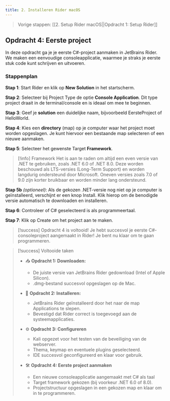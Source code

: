 ```yaml
---
title: 2. Installeren Rider macOS
---
```


> Vorige stappen: [[2. Setup Rider macOS||Opdracht 1: Setup Rider]]

## Opdracht 4: Eerste project
In deze opdracht ga je je eerste C#-project aanmaken in JetBrains Rider. We maken een eenvoudige consoleapplicatie, waarmee je straks je eerste stuk code kunt schrijven en uitvoeren.

### Stappenplan

**Stap 1**: Start Rider en klik op **New Solution** in het startscherm.

**Stap 2**: Selecteer bij Project Type de optie **Console Application**. Dit type project draait in de terminal/console en is ideaal om mee te beginnen.

**Stap 3**: Geef je **solution** een duidelijke naam, bijvoorbeeld EersteProject of HelloWorld.

**Stap 4**: Kies een **directory** (map) op je computer waar het project moet worden opgeslagen. Je kunt hiervoor een bestaande map selecteren of een nieuwe aanmaken.

**Stap 5**: Selecteer het gewenste Target **Framework**.

> [!info] Framework
> Het is aan te raden om altijd een even versie van .NET te gebruiken, zoals .NET 6.0 of .NET 8.0. Deze worden beschouwd als LTS-versies (Long-Term Support) en worden langdurig ondersteund door Microsoft.
> Oneven versies zoals 7.0 of 9.0 zijn korter bruikbaar en worden minder lang ondersteund.

**Stap 5b** *(optioneel)*: Als de gekozen .NET-versie nog niet op je computer is geïnstalleerd, verschijnt er een knop Install. Klik hierop om de benodigde versie automatisch te downloaden en installeren.

**Stap 6**: Controleer of C# geselecteerd is als programmeertaal.

**Stap 7**: Klik op Create om het project aan te maken.

> [!success] Opdracht 4 is voltooid!
> Je hebt succesvol je eerste C#-consoleproject aangemaakt in Rider! Je bent nu klaar om te gaan programmeren.

> [!success] Voltooide taken
> - 📥 **Opdracht 1: Downloaden:**
>   - De juiste versie van JetBrains Rider gedownload (Intel of Apple Silicon).
>   - .dmg-bestand succesvol opgeslagen op de Mac.
> 
> - 💾 **Opdracht 2: Installeren:**
>   - JetBrains Rider geïnstalleerd door het naar de map Applications te slepen.
>   - Bevestigd dat Rider correct is toegevoegd aan de systeemapplicaties.
>
> - ⚙️ **Opdracht 3: Configureren**
>   - Kali opgezet voor het testen van de beveiliging van de webserver.
>   - Thema, keymap en eventuele plugins geselecteerd.
>   - IDE succesvol geconfigureerd en klaar voor gebruik.
> 
> - 🛠️ **Opdracht 4: Eerste project aanmaken**
>   - Een nieuwe consoleapplicatie aangemaakt met C# als taal
>   - Target framework gekozen (bij voorkeur .NET 6.0 of 8.0).
>   - Projectstructuur opgeslagen in een gekozen map en klaar om in te programmeren.
